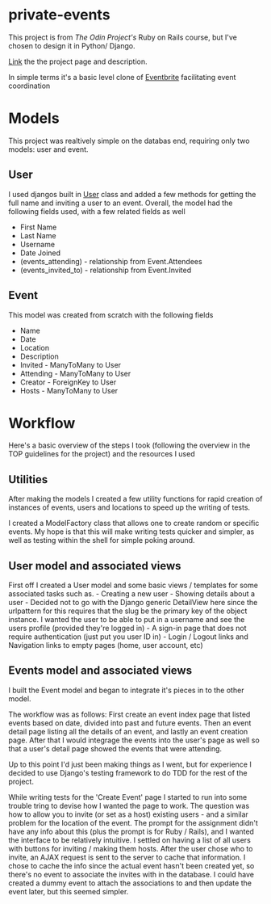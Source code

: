 # private-events

This project is from *The Odin Project's* Ruby on Rails course, but I've chosen to design it in Python/ Django.

[Link](https://www.theodinproject.com/courses/ruby-on-rails/lessons/associations) the the project page and description. 

In simple terms it's a basic level clone of [Eventbrite](http://www.eventbrite.com/) facilitating event coordination

# Models 
This project was realtively simple on the databas end, requiring only two models: user and event.
## User
I used djangos built in [User](https://docs.djangoproject.com/en/3.1/ref/contrib/auth/) class and added a few methods for getting the full name and inviting a user to an event. Overall, the model had the following fields used, with a few related fields as well
- First Name
- Last Name
- Username
- Date Joined
- (events_attending) - relationship from Event.Attendees
- (events_invited_to) - relationship from Event.Invited
## Event
This model was created from scratch with the following fields
- Name
- Date
- Location 
- Description
- Invited - ManyToMany to User
- Attending - ManyToMany to User
- Creator - ForeignKey to User
- Hosts - ManyToMany to User
    


# Workflow
Here's a basic overview of the steps I took (following the overview in the TOP guidelines for the project) and the resources I used

## Utilities
After making the models I created a few utility functions for rapid creation of instances of events, users and locations to speed up the writing of tests.

I created a ModelFactory class that allows one to create random or specific events.  My hope is that this will make writing tests quicker and simpler, as well as testing within the shell for simple poking around.  


## User model and associated views
First off I created a User model and some basic views / templates for some associated tasks such as.
    - Creating a new user
    - Showing details about a user
        - Decided not to go with the Django generic DetailView here since the urlpattern for this requires that the slug be the primary key of the object instance. I wanted the user to be able to put in a username and see the users profile (provided they're logged in)
    - A sign-in page that does not require authentication (just put you user ID in)
    - Login / Logout links and Navigation links to empty pages (home, user account, etc)


## Events model and associated views
I built the Event model and began to integrate it's pieces in to the other model.  

The workflow was as follows: First create an event index page that listed events based on date, divided into past and future events.  Then an event detail page listing all the details of an event, and lastly an event creation page. After that I would integrage the events into the user's page as well so that a user's detail page showed the events that were attending.  

Up to this point I'd just been making things as I went, but for experience I decided to use Django's testing framework to do TDD for the rest of the project.

While writing tests for the 'Create Event' page I started to run into some trouble tring to devise how I wanted the page to work.  The question was how to allow you to invite (or set as a host) existing users - and a similar problem for the location of the event. The prompt for the assignment didn't have any info about this (plus the prompt is for Ruby / Rails), and I wanted the interface to be relatively intuitive.  I settled on having a list of all users with buttons for inviting / making them hosts.  After the user chose who to invite, an AJAX request is sent to the server to cache that information.  I chose to cache the info since the actual event hasn't been created yet, so there's no event to associate the invites with in the database.  I could have created a dummy event to attach the associations to and then update the event later, but this seemed simpler.  


